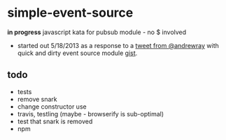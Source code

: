 simple-event-source
===================

__in progress__ javascript kata for pubsub module - no $ involved 


* started out 5/18/2013 as a response to a [tweet from @andrewray](https://twitter.com/andrewray/status/335924047131066368) 
with quick and dirty event source module [gist](https://gist.github.com/dfkaye/5606827).

todo
----

+ tests
+ remove snark
+ change constructor use
+ travis, testling (maybe - browserify is sub-optimal)
+ test that snark is removed
+ npm

